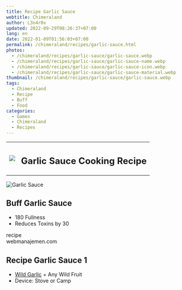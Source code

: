 ```yaml
---
title: Recipe Garlic Sauce
webtitle: Chimeraland
author: L3n4r0x
updated: 2022-09-29T08:26:37+07:00
lang: en
date: 2022-01-09T01:56:03+07:00
permalink: /chimeraland/recipes/garlic-sauce.html
photos:
  - /chimeraland/recipes/garlic-sauce/garlic-sauce.webp
  - /chimeraland/recipes/garlic-sauce/garlic-sauce-name.webp
  - /chimeraland/recipes/garlic-sauce/garlic-sauce-icon.webp
  - /chimeraland/recipes/garlic-sauce/garlic-sauce-material.webp
thumbnail: /chimeraland/recipes/garlic-sauce/garlic-sauce.webp
tags:
  - Chimeraland
  - Recipe
  - Buff
  - Food
categories:
  - Games
  - Chimeraland
  - Recipes
---
```


<section id="bootstrap-wrapper">
  <link
    rel="stylesheet"
    href="https://cdn.statically.io/gh/dimaslanjaka/Web-Manajemen/40ac3225/css/bootstrap-4.5-wrapper.css"
  />
  <div class="row mb-2">
    <div class="col-md-12 mb-2">
      <table class="table" id="post-info">
        <tbody>
          <tr>
            <td>
              <img
                class="d-inline-block me-2"
                src="/chimeraland/recipes/garlic-sauce/garlic-sauce-icon.webp"
                width="auto"
                height="auto"
              />
            </td>
            <td><h1 class="fs-5">Garlic Sauce Cooking Recipe</h1></td>
          </tr>
        </tbody>
      </table>
    </div>
  </div>
  <div class="card mb-2">
    <div class="row g-0">
      <div class="col-sm-4 position-relative mb-2">
        <img
          src="/chimeraland/recipes/garlic-sauce/garlic-sauce-material.webp"
          class="card-img fit-cover w-100 h-100"
          alt="Garlic Sauce"
          data-fancybox="true"
        />
      </div>
      <div class="col-sm-8 mb-2">
        <div class="card-body">
          <h2 class="card-title fs-5">Buff Garlic Sauce</h2>
          <div class="card-text">
            <ul>
              <li>180 Fullness</li>
              <li>Reduces Toxins by 30</li>
            </ul>
          </div>
          <span class="badge rounded-pill bg-dark">recipe</span>
        </div>
        <div class="card-footer text-end text-muted">webmanajemen.com</div>
      </div>
    </div>
  </div>
  <div class="row mb-2">
    <div class="col-12 col-lg-6 recipe-item mb-2">
      <div class="card">
        <div class="card-body">
          <h2 class="card-title fs-5">Recipe Garlic Sauce 1</h2>
          <div class="card-text">
            <ul>
              <li>
                <a
                  class="text-decoration-none"
                  href="/chimeraland/materials/wild-garlic.html"
                  >Wild Garlic</a
                ><span> + </span>Any Wild Fruit
              </li>
              <li>Device: Stove or Camp</li>
            </ul>
          </div>
        </div>
      </div>
    </div>
  </div>
</section>